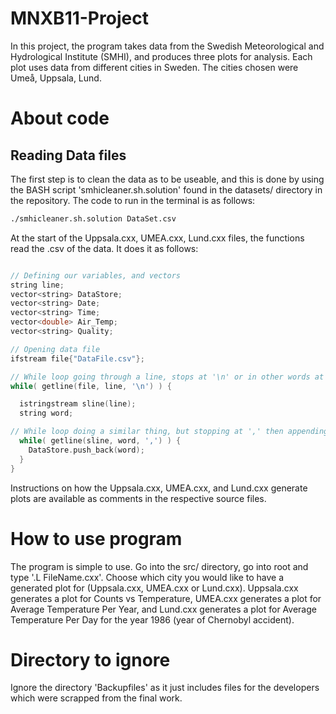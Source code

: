 # MNXB11-Project

In this project, the program takes data from the Swedish Meteorological and Hydrological Institute (SMHI), and produces three plots for analysis. Each plot uses data from different cities in Sweden. The cities chosen were Umeå, Uppsala, Lund.

# About code

## Reading Data files

The first step is to clean the data as to be useable, and this is done by using the BASH script 'smhicleaner.sh.solution' found in the datasets/ directory in the repository. The code to run in the terminal is as follows:
```sh
./smhicleaner.sh.solution DataSet.csv
```

At the start of the Uppsala.cxx, UMEA.cxx, Lund.cxx files, the functions read the .csv of the data. It does it as follows:

```cpp

// Defining our variables, and vectors
string line;
vector<string> DataStore;
vector<string> Date;
vector<string> Time;
vector<double> Air_Temp;
vector<string> Quality;

// Opening data file
ifstream file{"DataFile.csv"};

// While loop going through a line, stops at '\n' or in other words at the end of the line. This is done for each line
while( getline(file, line, '\n') ) {

  istringstream sline(line);
  string word;

// While loop doing a similar thing, but stopping at ',' then appending the sequence of characters to the vector DataStore
  while( getline(sline, word, ',') ) {
    DataStore.push_back(word);
  }
}
```

Instructions on how the Uppsala.cxx, UMEA.cxx, and Lund.cxx generate plots are available as comments in the respective source files.

# How to use program

The program is simple to use. Go into the src/ directory, go into root and type '.L FileName.cxx'. Choose which city you would like to have a generated plot for (Uppsala.cxx, UMEA.cxx or Lund.cxx). Uppsala.cxx generates a plot for Counts vs Temperature, UMEA.cxx generates a plot for Average Temperature Per Year, and Lund.cxx generates a plot for Average Temperature Per Day for the year 1986 (year of Chernobyl accident).

# Directory to ignore

Ignore the directory 'Backupfiles' as it just includes files for the developers which were scrapped from the final work.